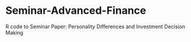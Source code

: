 # Seminar-Advanced-Finance
R code to Seminar Paper: Personality Differences and Investment Decision Making
